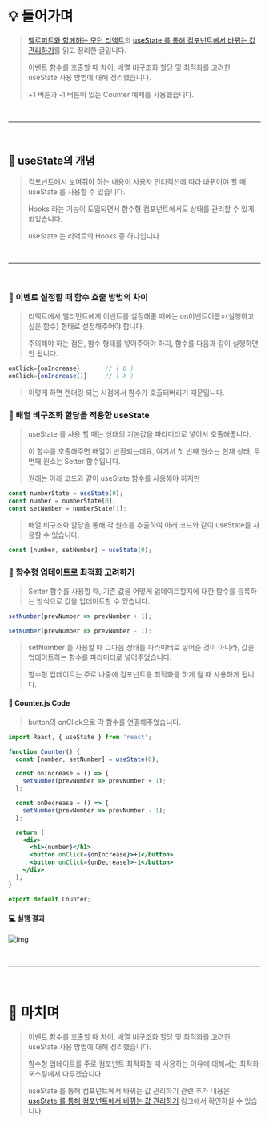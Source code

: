 # 💡 들어가며

> [벨로퍼트와 함께하는 모던 리액트](https://react.vlpt.us/)의 [useState 를 통해 컴포넌트에서 바뀌는 값 관리하기](https://react.vlpt.us/basic/07-useState.html)를 읽고 정리한 글입니다.
>
> 이벤트 함수를 호출할 때 차이, 배열 비구조화 할당 및 최적화를 고려한 useState 사용 방법에 대해 정리했습니다.
>
> +1 버튼과 -1 버튼이 있는 Counter 예제를 사용했습니다.

<br>

<hr>

<br>

## 📝 useState의 개념

> 컴포넌트에서 보여줘야 하는 내용이 사용자 인터랙션에 따라 바뀌어야 할 때 useState 를 사용할 수 있습니다.
>
> Hooks 라는 기능이 도입되면서 함수형 컴포넌트에서도 상태를 관리할 수 있게 되었습니다.
>
> useState 는 리액트의 Hooks 중 하나입니다.

<br>

<hr>

<br>

### 🎯 이벤트 설정할 때 함수 호출 방법의 차이

> 리액트에서 엘리먼트에게 이벤트를 설정해줄 때에는 on이벤트이름={실행하고 싶은 함수} 형태로 설정해주어야 합니다.
>
> 주의해야 하는 점은, 함수 형태를 넣어주어야 하지, 함수를 다음과 같이 실행하면 안 됩니다.

```jsx
onClick={onIncrease}       // ( O )
onClick={onIncrease()}     // ( X )
```

> 이렇게 하면 렌더링 되는 시점에서 함수가 호출돼버리기 때문입니다.

### 🎯 배열 비구조화 할당을 적용한 useState

> useState 를 사용 할 때는 상태의 기본값을 파라미터로 넣어서 호출해줍니다.
>
> 이 함수를 호출해주면 배열이 반환되는데요, 여기서 첫 번째 원소는 현재 상태, 두 번째 원소는 Setter 함수입니다.
>
> 원래는 아래 코드와 같이 useState 함수를 사용해야 하지만

```jsx
const numberState = useState(0);
const number = numberState[0];
const setNumber = numberState[1];
```

> 배열 비구조화 할당을 통해 각 원소를 추출하여 아래 코드와 같이 useState를 사용할 수 있습니다.

```jsx
const [number, setNumber] = useState(0);
```

### 🎯 함수형 업데이트로 최적화 고려하기

> Setter 함수를 사용할 때, 기존 값을 어떻게 업데이트할지에 대한 함수를 등록하는 방식으로 값을 업데이트할 수 있습니다.

```jsx
setNumber(prevNumber => prevNumber + 1);
```

```jsx
setNumber(prevNumber => prevNumber - 1);
```

> setNumber 를 사용할 때 그다음 상태를 파라미터로 넣어준 것이 아니라, 값을 업데이트하는 함수를 파라미터로 넣어주었습니다.
>
> 함수형 업데이트는 주로 나중에 컴포넌트를 최적화를 하게 될 때 사용하게 됩니다.

#### 🔎 Counter.js Code

> button의 onClick으로 각 함수를 연결해주었습니다.

```jsx
import React, { useState } from 'react';

function Counter() {
  const [number, setNumber] = useState(0);

  const onIncrease = () => {
    setNumber(prevNumber => prevNumber + 1);
  };

  const onDecrease = () => {
    setNumber(prevNumber => prevNumber - 1);
  };

  return (
    <div>
      <h1>{number}</h1>
      <button onClick={onIncrease}>+1</button>
      <button onClick={onDecrease}>-1</button>
    </div>
  );
}

export default Counter;
```

#### 💻 실행 결과

![img](https://images.velog.io/images/mnz/post/cc0f7897-99bb-489e-a038-41691c92be39/%ED%99%94%EB%A9%B4%20%EC%BA%A1%EC%B2%98%202021-04-18%20150005.png)

<br>

<hr>

<br>

# 👏 마치며

> 이벤트 함수를 호출할 때 차이, 배열 비구조화 할당 및 최적화를 고려한 useState 사용 방법에 대해 정리했습니다.
>
> 함수형 업데이트를 주로 컴포넌트 최적화할 때 사용하는 이유에 대해서는 최적화 포스팅에서 다루겠습니다.
>
> useState 를 통해 컴포넌트에서 바뀌는 값 관리하기 관련 추가 내용은 [useState 를 통해 컴포넌트에서 바뀌는 값 관리하기](https://react.vlpt.us/basic/07-useState.html) 링크에서 확인하실 수 있습니다.
